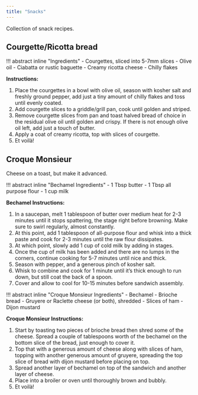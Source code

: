 ```yaml
---
title: "Snacks"
---
```


Collection of snack recipes.

## Courgette/Ricotta bread

!!! abstract inline "Ingredients"
    - Courgettes, sliced into 5-7mm slices
    - Olive oil
    - Ciabatta or rustic baguette
    - Creamy ricotta cheese
    - Chilly flakes

**Instructions:**

1. Place the courgettes in a bowl with olive oil, season with kosher salt and freshly ground pepper, add just a tiny amount of chilly flakes and toss until evenly coated.
2. Add courgette slices to a griddle/grill pan, cook until golden and striped.
3. Remove courgette slices from pan and toast halved bread of choice in the residual olive oil until golden and crispy. If there is not enough olive oil left, add just a touch of butter.
4. Apply a coat of creamy ricotta, top with slices of courgette.
5. Et voilà!

## Croque Monsieur

Cheese on a toast, but make it advanced.

!!! abstract inline "Bechamel Ingredients"
    - 1 Tbsp butter
    - 1 Tbsp all purpose flour
    - 1 cup milk

**Bechamel Instructions:**

1. In a saucepan, melt 1 tablespoon of butter over medium heat for 2-3 minutes until it stops spattering, the stage right before browning. Make sure to swirl regularly, almost constantly.
2. At this point, add 1 tablespoon of all-purpose flour and whisk into a thick paste and cook for 2-3 minutes until the raw flour dissipates.
3. At which point, slowly add 1 cup of cold milk by adding in stages.
4. Once the cup of milk has been added and there are no lumps in the corners, continue cooking for 5-7 minutes until nice and thick.
5. Season with pepper, and a generous pinch of kosher salt.
6. Whisk to combine and cook for 1 minute until it’s thick enough to run down, but still coat the back of a spoon.
7. Cover and allow to cool for 10-15 minutes before sandwich assembly.

!!! abstract inline "Croque Monsieur Ingredients"
    - Bechamel
    - Brioche bread
    - Gruyere or Raclette cheese (or both), shredded
    - Slices of ham
    - Dijon mustard

**Croque Monsieur Instructions:**

1. Start by toasting two pieces of brioche bread then shred some of the cheese. Spread a couple of tablespoons worth of the bechamel on the bottom slice of the bread, just enough to cover it.
2. Top that with a generous amount of cheese along with slices of ham, topping with another generous amount of gruyere, spreading the top slice of bread with dijon mustard before placing on top.
3. Spread another layer of bechamel on top of the sandwich and another layer of cheese.
4. Place into a broiler or oven until thoroughly brown and bubbly.
5. Et voilà!
